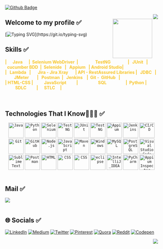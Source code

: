 [![Github Badge](https://img.shields.io/badge/-Github-000?style=quare&labelColor=000&logo=Github&logoColor=white&link=link)](https://github.com/atinccihad/atinccihad.git)

<!-- count -->
<a href="https://hits.seeyoufarm.com"><img src="https://hits.seeyoufarm.com/api/count/incr/badge.svg?url=https%3A%2F%2Fgithub.com%2Fgjbae1212%2Fhit-counter&count_bg=%23495AA6&title_bg=%23555555&icon=opencontainersinitiative.svg&icon_color=%23E7E7E7&title=hits&edge_flat=false" align="right"/></a>

<!-- Coder Uncle Pic -->
<div id="header" align="left" > <img src="https://cdn.dribbble.com/users/1162077/screenshots/3848914/programmer.gif" width="130" align="right"/>

## </path></svg></a> Welcome to my profile ✅ </a> 

<!-- %7C -> alttaki yaziya eklemenize yariyor %CC00FF-->
[![Typing SVG](https://readme-typing-svg.herokuapp.com?font=Fira+Code&weight=600&pause=1000&color=F7C529&width=435&lines=I'm+interested+in,;testing+for+user+interface+and;backend+software.)](https://git.io/typing-svg)

## </path></svg></a> Skills ✅
<h4 style="color: F7C529"> |&nbsp;&nbsp;&nbsp;&nbsp;&nbsp;&nbsp;Java&nbsp;&nbsp;&nbsp;&nbsp;&nbsp;&nbsp;|&nbsp;&nbsp;Selenium WebDriver&nbsp;&nbsp;|&nbsp;&nbsp;&nbsp;&nbsp;&nbsp;&nbsp;&nbsp;&nbsp;&nbsp;&nbsp;&nbsp;&nbsp;&nbsp;&nbsp;&nbsp;&nbsp;&nbsp;TestNG&nbsp;&nbsp;&nbsp;&nbsp;&nbsp;&nbsp;&nbsp;&nbsp;&nbsp;&nbsp;&nbsp;&nbsp;&nbsp;&nbsp;&nbsp;&nbsp;&nbsp;|&nbsp;&nbsp;&nbsp;JUnit&nbsp;&nbsp;&nbsp;|&nbsp;&nbsp;cucumber BDD&nbsp;&nbsp;|&nbsp;&nbsp;Selenide&nbsp&nbsp;&nbsp;|&nbsp;&nbsp;&nbsp;Appium&nbsp;&nbsp;&nbsp;| Android Studio|<br> 
    |&nbsp;&nbsp;&nbsp;Lambda&nbsp;&nbsp;&nbsp;|&nbsp;&nbsp;&nbsp;&nbsp;&nbsp;&nbsp;&nbsp;Jira - Jira Xray&nbsp;&nbsp;&nbsp;&nbsp;&nbsp;&nbsp;&nbsp;| API - RestAssured Libraries |&nbsp;&nbsp;&nbsp;JDBC&nbsp;&nbsp;&nbsp;|&nbsp;&nbsp;&nbsp;&nbsp;&nbsp;&nbsp;&nbsp;&nbsp;&nbsp;JMeter&nbsp;&nbsp;&nbsp;&nbsp;&nbsp;&nbsp;&nbsp;&nbsp;|&nbsp;&nbsp;&nbsp;Postman&nbsp;&nbsp;|&nbsp;&nbsp;&nbsp;Jenkins&nbsp;&nbsp;&nbsp;&nbsp;|&nbsp;&nbsp;Git - &nbsp;GitHub&nbsp;&nbsp;&nbsp;|<br>|&nbsp;HTML-CSS&nbsp;|&nbsp;&nbsp;&nbsp;&nbsp;&nbsp;&nbsp;&nbsp;&nbsp;&nbsp;&nbsp;&nbsp;JavaScript&nbsp;&nbsp;&nbsp;&nbsp;&nbsp;&nbsp;&nbsp;&nbsp;&nbsp;&nbsp;|&nbsp;&nbsp;&nbsp;&nbsp;&nbsp;&nbsp;&nbsp;&nbsp;&nbsp;&nbsp;&nbsp;&nbsp;&nbsp;&nbsp;&nbsp;&nbsp;&nbsp;&nbsp;&nbsp;&nbsp;SQL&nbsp;&nbsp;&nbsp;&nbsp;&nbsp;&nbsp;&nbsp;&nbsp;&nbsp;&nbsp;&nbsp;&nbsp;&nbsp;&nbsp;&nbsp;&nbsp;&nbsp;&nbsp;&nbsp;|&nbsp;&nbsp;Python&nbsp;|&nbsp;&nbsp;&nbsp;&nbsp;&nbsp;&nbsp;&nbsp;&nbsp;&nbsp;&nbsp;SDLC&nbsp;&nbsp;&nbsp;&nbsp;&nbsp;&nbsp;&nbsp;&nbsp;&nbsp;&nbsp;|&nbsp;&nbsp;&nbsp;&nbsp;&nbsp;&nbsp;STLC&nbsp;&nbsp;&nbsp;&nbsp;&nbsp;| </h4>
<br>

## </path></svg></a> Technologies That I Know👨🏻‍💻  ✅
  <div align="center">
    <code><img width="50" src="https://user-images.githubusercontent.com/25181517/117201156-9a724800-adec-11eb-9a9d-3cd0f67da4bc.png" alt="Java" title="Java"/></code>
    <code><img width="50" src="https://user-images.githubusercontent.com/25181517/183423507-c056a6f9-1ba8-4312-a350-19bcbc5a8697.png" alt="Python" title="Python"/></code>
	<code><img width="50" src="https://user-images.githubusercontent.com/25181517/184103699-d1b83c07-2d83-4d99-9a1e-83bd89e08117.png" alt="Selenium" title="Selenium"/></code>
	<code><img width="50" src="https://e7.pngegg.com/pngimages/640/776/png-clipart-testng-logo-software-testing-software-framework-computer-icons-automation-testing-angle-text.png" alt="TestNG" title="TestNG"/></code>
    <code><img width="50" src="https://miro.medium.com/v2/resize:fit:4800/format:webp/1*qwaNpZPJElwizsCYXR8TOg.png" alt="JUnit" title="JUnit"/></code>
	<code><img width="50" src="https://user-images.githubusercontent.com/25181517/183912952-83784e94-629d-4c34-a961-ae2ae795b662.png" alt="TestNG" title="TestNG"/></code>
    <code><img width="50" src="https://i0.wp.com/blog.knoldus.com/wp-content/uploads/2019/11/Appium-1.png?w=1230&ssl=1" alt="Appium" title="Appium"/></code>
	<code><img width="50" src="https://user-images.githubusercontent.com/25181517/179090274-733373ef-3b59-4f28-9ecb-244bea700932.png" alt="Jenkins" title="Jenkins"/></code>
	<code><img width="50" src="https://user-images.githubusercontent.com/25181517/183868728-b2e11072-00a5-47e2-8a4e-4ebbb2b8c554.png" alt="CI/CD" title="CI/CD"/></code>
	<code><img width="50" src="https://user-images.githubusercontent.com/25181517/192108372-f71d70ac-7ae6-4c0d-8395-51d8870c2ef0.png" alt="Git" title="Git"/></code>
	<code><img width="50" src="https://user-images.githubusercontent.com/25181517/192108374-8da61ba1-99ec-41d7-80b8-fb2f7c0a4948.png" alt="GitHub" title="GitHub"/></code>
	<code><img width="50" src="https://user-images.githubusercontent.com/25181517/183568594-85e280a7-0d7e-4d1a-9028-c8c2209e073c.png" alt="Node.js" title="Node.js"/></code>
	<code><img width="50" src="https://user-images.githubusercontent.com/25181517/117447155-6a868a00-af3d-11eb-9cfe-245df15c9f3f.png" alt="JavaScript" title="JavaScript"/></code>
	<code><img width="50" src="https://user-images.githubusercontent.com/25181517/117207242-07d5a700-adf4-11eb-975e-be04e62b984b.png" alt="Maven" title="Maven"/></code>
	<code><img width="50" src="https://user-images.githubusercontent.com/25181517/186884150-05e9ff6d-340e-4802-9533-2c3f02363ee3.png" alt="Windows" title="Windows"/></code>
	<code><img width="50" src="https://user-images.githubusercontent.com/25181517/183896128-ec99105a-ec1a-4d85-b08b-1aa1620b2046.png" alt="MySQL" title="MySQL"/></code>
	<code><img width="50" src="https://user-images.githubusercontent.com/25181517/117208740-bfb78400-adf5-11eb-97bb-09072b6bedfc.png" alt="PostgreSQL" title="PostgreSQL"/></code>
	<code><img width="50" src="https://user-images.githubusercontent.com/25181517/192108891-d86b6220-e232-423a-bf5f-90903e6887c3.png" alt="Visual Studio Code" title="Visual Studio Code"/></code>
	<code><img width="50" src="https://user-images.githubusercontent.com/25181517/190887576-6653f877-8439-4521-82f3-403086ead892.png" alt="Sublime Text" title="Sublime Text"/></code>
	<code><img width="50" src="https://user-images.githubusercontent.com/25181517/192109061-e138ca71-337c-4019-8d42-4792fdaa7128.png" alt="Postman" title="Postman"/></code>
    <code><img width="50" src="https://upload.wikimedia.org/wikipedia/commons/thumb/6/61/HTML5_logo_and_wordmark.svg/512px-HTML5_logo_and_wordmark.svg.png" alt="HTML" title="HTML"/></code>
    <code><img width="50" src="https://brandslogos.com/wp-content/uploads/images/large/css-logo.png" alt="CSS" title="CSS"/></code>
    <code><img width="50" src="https://blog.e-zest.com/hubfs/Capture-4.png" alt="CSS" title="CSS"/></code>
    <code><img width="50" src="https://cdn.freebiesupply.com/logos/large/2x/eclipse-11-logo-png-transparent.png" alt="eclipse" title="eclipse"/></code>
    <code><img width="50" src="https://upload.wikimedia.org/wikipedia/commons/thumb/9/9c/IntelliJ_IDEA_Icon.svg/512px-IntelliJ_IDEA_Icon.svg.png" alt="IntelliJ_IDEA" title="IntelliJ_IDEA"/></code>
    <code><img width="50" src="https://logowik.com/content/uploads/images/jetbrains-pycharm5998.jpg" alt="PyCharm" title="PyCharm"/></code>
    <code><img width="50" src="https://robotqa.com/img/100x100/appiuminspectorlogo.png" alt="Appium Inspector" title="Appium Inspector"/></code>
</div>
</div>
<!--tech stack icons-->
<br>

## </path></svg></a> Mail ✅ </a>
<a href = "mailto:atinccihad@gmail.com"><img src="https://img.shields.io/badge/-Gmail-%23333?style=for-the-badge&logo=gmail&logoColor=red" target="_blank"></a>
<br> <br>
## 🌐 Socials ✅
[![LinkedIn](https://img.shields.io/badge/LinkedIn-%230077B5.svg?logo=linkedin&logoColor=white)](https://linkedin.com/in/atinccihad)  [![Medium](https://img.shields.io/badge/Medium-12100E?logo=medium&logoColor=white)](https://medium.com/@atinccihad) [![Twitter](https://img.shields.io/badge/Twitter-%231DA1F2.svg?logo=Twitter&logoColor=white)](https://twitter.com/atinc_cihad)  [![Pinterest](https://img.shields.io/badge/Pinterest-%23E60023.svg?logo=Pinterest&logoColor=white)](https://pinterest.com/atinccihad) [![Quora](https://img.shields.io/badge/Quora-%23B92B27.svg?logo=Quora&logoColor=white)](https://quora.com/profile/Cihad-ATINÇ) [![Reddit](https://img.shields.io/badge/Reddit-%23FF4500.svg?logo=Reddit&logoColor=white)](https://reddit.com/user/atinccihad)  [![Codepen](https://img.shields.io/badge/Codepen-000000?style=for-the-badge&logo=codepen&logoColor=white)](https://codepen.io/atinccihad) 
<br> 

<img src="https://komarev.com/ghpvc/?username=atinccihad&&style=plastics&&color=gray" align="right"/></p>
